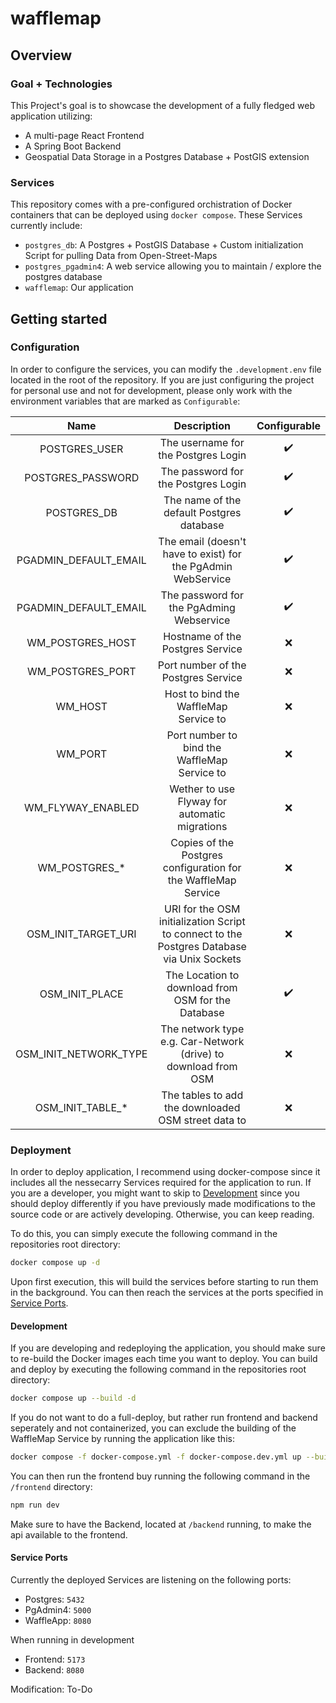 # wafflemap

## Overview

### Goal + Technologies

This Project's goal is to showcase the development of a fully fledged web application utilizing:

- A multi-page React Frontend
- A Spring Boot Backend
- Geospatial Data Storage in a Postgres Database + PostGIS extension

### Services

This repository comes with a pre-configured orchistration of Docker containers that can be deployed using `docker compose`. These Services currently include:

- `postgres_db`: A Postgres + PostGIS Database + Custom initialization Script for pulling Data from Open-Street-Maps
- `postgres_pgadmin4`: A web service allowing you to maintain / explore the postgres database
- `wafflemap`: Our application

## Getting started

### Configuration

In order to configure the services, you can modify the `.development.env` file located in the root of the repository. If you are just configuring the project for personal use and not for development, please only work with the environment variables that are marked as `Configurable`:

|         Name          |                                        Description                                         |    Configurable    |
| :-------------------: | :----------------------------------------------------------------------------------------: | :----------------: |
|     POSTGRES_USER     |                            The username for the Postgres Login                             | :heavy_check_mark: |
|   POSTGRES_PASSWORD   |                            The password for the Postgres Login                             | :heavy_check_mark: |
|      POSTGRES_DB      |                         The name of the default Postgres database                          | :heavy_check_mark: |
| PGADMIN_DEFAULT_EMAIL |                The email (doesn't have to exist) for the PgAdmin WebService                | :heavy_check_mark: |
| PGADMIN_DEFAULT_EMAIL |                          The password for the PgAdming Webservice                          | :heavy_check_mark: |
|   WM_POSTGRES_HOST    |                              Hostname of the Postgres Service                              |        :x:         |
|   WM_POSTGRES_PORT    |                            Port number of the Postgres Service                             |        :x:         |
|        WM_HOST        |                           Host to bind the WaffleMap Service to                            |        :x:         |
|        WM_PORT        |                        Port number to bind the WaffleMap Service to                        |        :x:         |
|   WM_FLYWAY_ENABLED   |                       Wether to use Flyway for automatic migrations                        |        :x:         |
|     WM_POSTGRES_*     |               Copies of the Postgres configuration for the WaffleMap Service               |        :x:         |
|  OSM_INIT_TARGET_URI  | URI for the OSM initialization Script to connect to the Postgres Database via Unix Sockets |        :x:         |
|    OSM_INIT_PLACE     |                     The Location to download from OSM for the Database                     | :heavy_check_mark: |
| OSM_INIT_NETWORK_TYPE |               The network type e.g. Car-Network (drive) to download from OSM               |        :x:         |
|   OSM_INIT_TABLE_*    |                    The tables to add the downloaded OSM street data to                     |        :x:         |

### Deployment

In order to deploy application, I recommend using docker-compose since it includes all the nessecarry Services required for the application to run. If you are a developer, you might want to skip to [Development](#development) since you should deploy differently if you have previously made modifications to the source code or are actively developing. Otherwise, you can keep reading.

To do this, you can simply execute the following command in the repositories root directory:
```bash
docker compose up -d
```

Upon first execution, this will build the services before starting to run them in the background. You can then reach the services at the ports specified in [Service Ports](#service-ports).

#### Development

If you are developing and redeploying the application, you should make sure to re-build the Docker images each time you want to deploy. You can build and deploy by executing the following command in the repositories root directory:
```bash
docker compose up --build -d
```

If you do not want to do a full-deploy, but rather run frontend and backend seperately and not containerized, you can exclude the building of the WaffleMap Service by running the application like this:
```bash
docker compose -f docker-compose.yml -f docker-compose.dev.yml up --build -d
```

You can then run the frontend buy running the following command in the `/frontend` directory:
```bash
npm run dev
```

Make sure to have the Backend, located at `/backend` running, to make the api available to the frontend.

#### Service Ports

Currently the deployed Services are listening on the following ports:

- Postgres: `5432`
- PgAdmin4: `5000`
- WaffleApp: `8080`

When running in development
- Frontend: `5173`
- Backend: `8080`

Modification: To-Do
